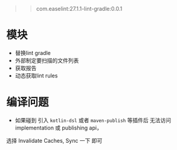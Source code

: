 > > com.easelint:27.1.1-lint-gradle:0.0.1

# 模块

* 替换lint gradle
* 外部制定要扫描的文件列表
* 获取报告
* 动态获取lint rules

# 编译问题

* 如果碰到 引入  `kotlin-dsl` 或者 `maven-publish` 等插件后 无法访问 implementation 或 publishing api，

选择 Invalidate Caches, Sync 一下 即可
